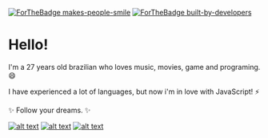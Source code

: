[![ForTheBadge makes-people-smile](http://ForTheBadge.com/images/badges/makes-people-smile.svg)](https://GitHub.com/wellperez/)
[![ForTheBadge built-by-developers](http://ForTheBadge.com/images/badges/built-by-developers.svg)](https://GitHub.com/wellperez/)

# Hello!

I'm a 27 years old brazilian who loves music, movies, game and programing. 😄

I have experienced a lot of languages, but now i'm in love with JavaScript! ⚡

✨ Follow your dreams. ✨

<!-- Please don't remove this: Grab your social icons from https://github.com/carlsednaoui/gitsocial -->

<!-- display the social media buttons in your README -->

[![alt text][1.1]][1]
[![alt text][2.1]][2]
[![alt text][6.1]][6]


<!-- links to social media icons -->
<!-- no need to change these -->

<!-- icons with padding -->

[1.1]: http://i.imgur.com/tXSoThF.png (twitter icon with padding)
[2.1]: http://i.imgur.com/P3YfQoD.png (facebook icon with padding)
[6.1]: http://i.imgur.com/0o48UoR.png (github icon with padding)

<!-- icons without padding -->

[1.2]: http://i.imgur.com/wWzX9uB.png (twitter icon without padding)
[2.2]: http://i.imgur.com/fep1WsG.png (facebook icon without padding)
[6.2]: http://i.imgur.com/9I6NRUm.png (github icon without padding)


<!-- links to your social media accounts -->
<!-- update these accordingly -->

[1]: https://twitter.com/euwellperez
[2]: https://www.facebook.com/weellperez/
[6]: https://github.com/wellperez

<!-- Please don't remove this: Grab your social icons from https://github.com/carlsednaoui/gitsocial -->
<!--
**wellperez/wellperez** is a ✨ _special_ ✨ repository because its `README.md` (this file) appears on your GitHub profile.

Here are some ideas to get you started:

- 🔭 I’m currently working on ...
- 🌱 I’m currently learning ...
- 👯 I’m looking to collaborate on ...
- 🤔 I’m looking for help with ...
- 💬 Ask me about ...
- 📫 How to reach me: ...
- 😄 Pronouns: ...
- ⚡ Fun fact: ...
-->
